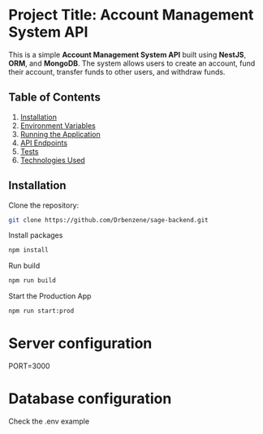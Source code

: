 # Project Title: **Account Management System API**

This is a simple **Account Management System API** built using **NestJS**, **ORM**, and **MongoDB**. The system allows users to create an account, fund their account, transfer funds to other users, and withdraw funds.

## Table of Contents

1. [Installation](#installation)
2. [Environment Variables](#environment-variables)
3. [Running the Application](#running-the-application)
4. [API Endpoints](#api-endpoints)
5. [Tests](#tests)
6. [Technologies Used](#technologies-used)

## Installation

Clone the repository:

```bash
git clone https://github.com/Drbenzene/sage-backend.git
```

Install packages

```bash
npm install
```

Run build

```bash
npm run build
```

Start the Production App

```bash
npm run start:prod
```

# Server configuration

PORT=3000

# Database configuration

Check the .env example
